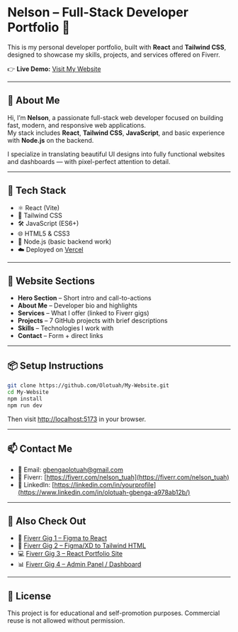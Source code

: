 # Nelson – Full-Stack Developer Portfolio 🚀

This is my personal developer portfolio, built with **React** and **Tailwind CSS**, designed to showcase my skills, projects, and services offered on Fiverr.

👉 **Live Demo:** [Visit My Website](https://my-website-qu95.vercel.app/)

---

## 💼 About Me

Hi, I’m **Nelson**, a passionate full-stack web developer focused on building fast, modern, and responsive web applications.  
My stack includes **React**, **Tailwind CSS**, **JavaScript**, and basic experience with **Node.js** on the backend.

I specialize in translating beautiful UI designs into fully functional websites and dashboards — with pixel-perfect attention to detail.

---

## 🔧 Tech Stack

- ⚛️ React (Vite)
- 🎨 Tailwind CSS
- 🛠️ JavaScript (ES6+)
- 🌐 HTML5 & CSS3
- 🧠 Node.js (basic backend work)
- ☁️ Deployed on [Vercel](https://vercel.com)

---

## 📂 Website Sections

- **Hero Section** – Short intro and call-to-actions
- **About Me** – Developer bio and highlights
- **Services** – What I offer (linked to Fiverr gigs)
- **Projects** – 7 GitHub projects with brief descriptions
- **Skills** – Technologies I work with
- **Contact** – Form + direct links

---

## 📦 Setup Instructions

```bash
git clone https://github.com/Olotuah/My-Website.git
cd My-Website
npm install
npm run dev
```

Then visit [http://localhost:5173](http://localhost:5173) in your browser.

---

## 📫 Contact Me

- 📧 Email: gbengaolotuah@gmail.com
- 💼 Fiverr: [https://fiverr.com/nelson_tuah](https://fiverr.com/nelson_tuah)
- 👔 LinkedIn: [https://linkedin.com/in/yourprofile](https://www.linkedin.com/in/olotuah-gbenga-a978ab12b/)

---

## 🔗 Also Check Out

- 🎨 [Fiverr Gig 1 – Figma to React](https://www.fiverr.com/s/wkBr6Xw)
- 🎨 [Fiverr Gig 2 – Figma/XD to Tailwind HTML](https://www.fiverr.com/s/Eg9yAW8)
- 💻 [Fiverr Gig 3 – React Portfolio Site](https://www.fiverr.com/s/R7vapmR)
- 📊 [Fiverr Gig 4 – Admin Panel / Dashboard](https://www.fiverr.com/s/6YPLrYP)

---

## 🪪 License

This project is for educational and self-promotion purposes. Commercial reuse is not allowed without permission.